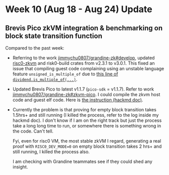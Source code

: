 # Week 10 (Aug 18 - Aug 24) Update

## Brevis Pico zkVM integration & benchmarking on block state transition function

Compared to the past week:

- Referring to the work [jimmychu0807/grandine-zk#develop](https://github.com/jimmychu0807/grandine-zk/tree/develop), updated [risc0-zkvm](https://github.com/jimmychu0807/grandine-zk/commit/90cd578595e39a05683292fc0435fd391abc525f) and risk0-build crates from v2.3.1 to v3.0.1. This fixed an issue that compiling guest code complaining using an unstable language feature `unsigned_is_multiple_of` due to [this line of `dividend.is_multiple_of(...)`](https://github.com/jimmychu0807/grandine-zk/blob/90cd578595e39a05683292fc0435fd391abc525f/helper_functions/src/predicates.rs#L182).

- Updated Brevis Pico to latest v1.1.7 (`pico-sdk` = v1.1.7). Refer to work [jimmychu0807/grandine-zk#zkvm-pico](https://github.com/jimmychu0807/grandine-zk/tree/zkvm-pico). I could compile the zkvm host code and guest elf code. Here is [the instruction (hackmd doc)](https://hackmd.io/@jimmychu0807/BkwBuoSFle).

- Currently the problem is that proving for empty block transition takes 1.5hrs+ and still running (I killed the process, refer to the log inside my hackmd doc). I don't know if I am on the right track but just the process take a long long time to run, or somewhere there is something wrong in the code. Can't tell.

  Fyi, even for risc0 VM, the most stable zkVM I regard, generating a real proof with `RISC0_DEV_MODE=0` on empty block transition takes 2 hrs+ and still running, I killed the process also.

  I am checking with Grandine teammates see if they could shed any insight.
